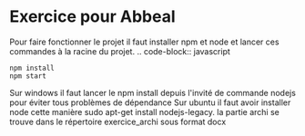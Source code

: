  Exercice pour Abbeal
 ====================

Pour faire fonctionner le projet il faut installer npm et node et lancer ces commandes à la racine du projet.
.. code-block:: javascript

    npm install
    npm start
Sur windows il faut lancer le npm install depuis l'invité de commande nodejs pour éviter tous problèmes de dépendance
Sur ubuntu il faut avoir installer node cette manière sudo apt-get install nodejs-legacy.
la partie archi se trouve dans le répertoire exercice_archi sous format docx



